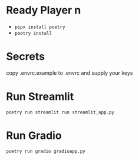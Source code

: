# Ready Player n
- `pipx install poetry`
- `poetry install`

# Secrets

copy .envrc.example to .envrc and supply your keys

# Run Streamlit

`poetry run streamlit run streamlit_app.py`

# Run Gradio

`poetry run gradio gradioapp.py`

